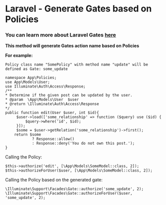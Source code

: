 
# Laravel - Generate Gates based on Policies
 
### You can learn more about Laravel Gates [here](https://laravel.com/docs/9.x/authorization#gates)

  
**This method will generate Gates action name based on Policies**

**For example:**

    Policy class name "SomePolicy" with method name "update" will be defined as Gate: some_update
 
    namespace App\Policies;     
    use App\Models\User;
    use Illuminate\Auth\Access\Response;
    /**
    * Determine if the given post can be updated by the user.
    * @param  \App\Models\User  $user
    * @return \Illuminate\Auth\Access\Response
    */
    public function edit(User $user, int $id){ 
	     $user->load(['some_relationship' => function ($query) use ($id) {
		     $query->where('id', $id);
		 }]);
		 $some = $user->getRelation('some_relationship')->first(); 
	    return $some
                ? Response::allow()
                : Response::deny('You do not own this post.');
    }

Calling the Policy:

    $this->authorize('edit', [\App\Models\SomeModel::class, 2]);
    $this->authorizeForUser($user, [\App\Models\SomeModel::class, 2]);

Calling the Policy based on the generated gate: 

    \Illuminate\Support\Facades\Gate::authorize('some_update', 2);
    \Illuminate\Support\Facades\Gate::authorizeForUser($user, 'some_update', 2);

